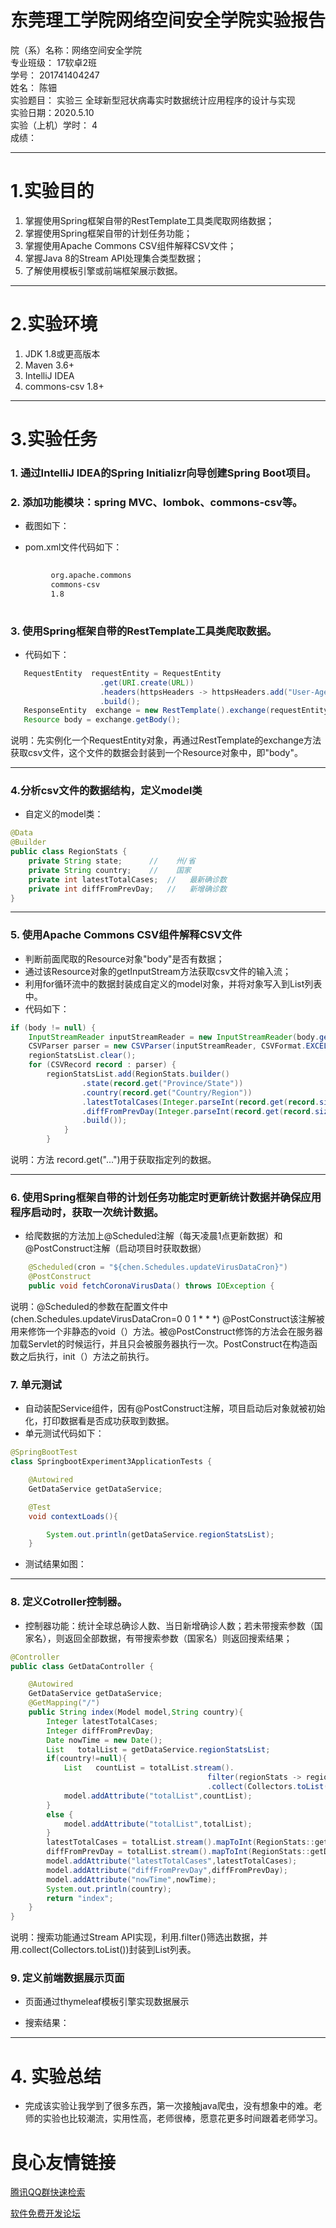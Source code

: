 #            东莞理工学院网络空间安全学院实验报告

院（系）名称：网络空间安全学院  
专业班级： 17软卓2班  
学号： 201741404247  
姓名： 陈钿  
实验题目： 实验三 全球新型冠状病毒实时数据统计应用程序的设计与实现  
实验日期：2020.5.10  
实验（上机）学时： 4  
成绩： 


------

# 1.实验目的

1. 掌握使用Spring框架自带的RestTemplate工具类爬取网络数据；
2. 掌握使用Spring框架自带的计划任务功能；
3. 掌握使用Apache Commons CSV组件解释CSV文件；
4. 掌握Java 8的Stream API处理集合类型数据；
5. 了解使用模板引擎或前端框架展示数据。

------

# 2.实验环境

1.  JDK 1.8或更高版本
2.  Maven 3.6+
3.  IntelliJ IDEA
4.  commons-csv 1.8+

***

# 3.实验任务

### 1. 通过IntelliJ IDEA的Spring Initializr向导创建Spring Boot项目。
### 2. 添加功能模块：spring MVC、lombok、commons-csv等。

- 截图如下：
 

- pom.xml文件代码如下：
```xml
     
         org.apache.commons 
         commons-csv 
         1.8 
     
```

### 3. 使用Spring框架自带的RestTemplate工具类爬取数据。

- 代码如下：
``` java
   RequestEntity  requestEntity = RequestEntity
                    .get(URI.create(URL))
                    .headers(httpsHeaders -> httpsHeaders.add("User-Agent", "陈钿"))
                    .build();
   ResponseEntity  exchange = new RestTemplate().exchange(requestEntity, Resource.class);
   Resource body = exchange.getBody();
```

说明：先实例化一个RequestEntity对象，再通过RestTemplate的exchange方法获取csv文件，这个文件的数据会封装到一个Resource对象中，即"body"。 
     
***


### 4.分析csv文件的数据结构，定义model类

- 自定义的model类：
```java
@Data
@Builder
public class RegionStats {
    private String state;      //    州/省
    private String country;    //    国家
    private int latestTotalCases;  //   最新确诊数
    private int diffFromPrevDay;   //   新增确诊数
}
```
***

### 5. 使用Apache Commons CSV组件解释CSV文件

- 判断前面爬取的Resource对象"body"是否有数据；
- 通过该Resource对象的getInputStream方法获取csv文件的输入流；
- 利用for循环流中的数据封装成自定义的model对象，并将对象写入到List列表中。
- 代码如下：
```java
if (body != null) {
    InputStreamReader inputStreamReader = new InputStreamReader(body.getInputStream(), "UTF-8");
    CSVParser parser = new CSVParser(inputStreamReader, CSVFormat.EXCEL.withHeader());
    regionStatsList.clear();
    for (CSVRecord record : parser) {
        regionStatsList.add(RegionStats.builder()
                .state(record.get("Province/State"))
                .country(record.get("Country/Region"))
                .latestTotalCases(Integer.parseInt(record.get(record.size() - 1)))
                .diffFromPrevDay(Integer.parseInt(record.get(record.size() - 1)) - Integer.parseInt(record.get(record.size() - 2)))
                .build());
            }
        }
```
说明：方法 record.get("...")用于获取指定列的数据。

***

### 6. 使用Spring框架自带的计划任务功能定时更新统计数据并确保应用程序启动时，获取一次统计数据。

- 给爬数据的方法加上@Scheduled注解（每天凌晨1点更新数据）和@PostConstruct注解（启动项目时获取数据）
 
```java
    @Scheduled(cron = "${chen.Schedules.updateVirusDataCron}")
    @PostConstruct
    public void fetchCoronaVirusData() throws IOException {
```
说明：@Scheduled的参数在配置文件中(chen.Schedules.updateVirusDataCron=0 0 1 * * *)
     @PostConstruct该注解被用来修饰一个非静态的void（）方法。被@PostConstruct修饰的方法会在服务器加载Servlet的时候运行，并且只会被服务器执行一次。PostConstruct在构造函数之后执行，init（）方法之前执行。
   

### 7. 单元测试

- 自动装配Service组件，因有@PostConstruct注解，项目启动后对象就被初始化，打印数据看是否成功获取到数据。
- 单元测试代码如下：
```java
@SpringBootTest
class SpringbootExperiment3ApplicationTests {

    @Autowired
    GetDataService getDataService;

    @Test
    void contextLoads(){

        System.out.println(getDataService.regionStatsList);
    }
```
- 测试结果如图：
 

***

### 8. 定义Cotroller控制器。

- 控制器功能：统计全球总确诊人数、当日新增确诊人数；若未带搜索参数（国家名），则返回全部数据，有带搜索参数（国家名）则返回搜索结果；
```java
@Controller
public class GetDataController {

    @Autowired
    GetDataService getDataService;
    @GetMapping("/")
    public String index(Model model,String country){
        Integer latestTotalCases;
        Integer diffFromPrevDay;
        Date nowTime = new Date();
        List   totalList = getDataService.regionStatsList;
        if(country!=null){
            List   countList = totalList.stream().
                                            filter(regionStats -> regionStats.getCountry().equals(country))
                                            .collect(Collectors.toList());
            model.addAttribute("totalList",countList);
        }
        else {
            model.addAttribute("totalList",totalList);
        }
        latestTotalCases = totalList.stream().mapToInt(RegionStats::getLatestTotalCases).sum();
        diffFromPrevDay = totalList.stream().mapToInt(RegionStats::getDiffFromPrevDay).sum();
        model.addAttribute("latestTotalCases",latestTotalCases);
        model.addAttribute("diffFromPrevDay",diffFromPrevDay);
        model.addAttribute("nowTime",nowTime);
        System.out.println(country);
        return "index";
    }
}
```

说明：搜索功能通过Stream API实现，利用.filter()筛选出数据，并用.collect(Collectors.toList())封装到List列表。


### 9. 定义前端数据展示页面

- 页面通过thymeleaf模板引擎实现数据展示
 

- 搜索结果：
 

***


# 4. 实验总结

- 完成该实验让我学到了很多东西，第一次接触java爬虫，没有想象中的难。老师的实验也比较潮流，实用性高，老师很棒，愿意花更多时间跟着老师学习。


 # 良心友情链接

[腾讯QQ群快速检索](http://u.720life.cn/s/8cf73f7c)

[软件免费开发论坛](http://u.720life.cn/s/bbb01dc0)
